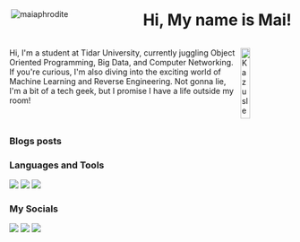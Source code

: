 <div style="display: flex; justify-content: space-between; align-items: center;">
  <img align="right" src="https://komarev.com/ghpvc/?username=maiaphrodite&label=Profile%20views&color=0e75b6&style=flat" alt="maiaphrodite" />
  <h1>Hi, My name is Mai!</h1>
</div>
<div>
<img align="right" src="https://github.com/user-attachments/assets/ebe49f4e-4521-4cc0-aec9-120d6f3e894f" alt="Kazusleep" width="18%"/>
<p>Hi, I'm a student at Tidar University, currently juggling Object Oriented Programming, Big Data, and Computer Networking. If you're curious, I'm also diving into the exciting world of Machine Learning and Reverse Engineering. Not gonna lie, I'm a bit of a tech geek, but I promise I have a life outside my room!</p>
</div>
</br>
<div>
<h3> Blogs posts </h3>
<!-- BLOG-POST-LIST:START -->
<!-- BLOG-POST-LIST:END -->
</div>
<div>
  <h3> Languages and Tools</h3>
  <img src="https://img.shields.io/badge/Python-ffde57?style=flat&logo=python&logoColor=4584b6)" /> <img src="https://img.shields.io/badge/MySQL-f29111?style=flat&logo=mysql&logoColor=00758f"/>
  <img src="https://img.shields.io/badge/Flutter-042b59?style=flat&logo=flutter&logoColor=027DFD"/>
</div>
<div>
  <h3> My Socials </h3>
  <img src="https://img.shields.io/badge/X-000000?style=flat-square&logo=x&logoColor=white&link=https%3A%2F%2Fx.com%2FIts_Maiiiiii"/> <img src="https://img.shields.io/badge/Facebook-0866ff?style=flat-square&logo=facebook&logoColor=white&link=https%3A%2F%2Fwww.facebook.com%2Fmai.aphroditee"/> <img src="https://img.shields.io/badge/Instagram-833AB4?style=flat-square&logo=instagram&logoColor=white&link=https%3A%2F%2Fwww.instagram.com%2Fmai_ai__%2F"/>
</div>
